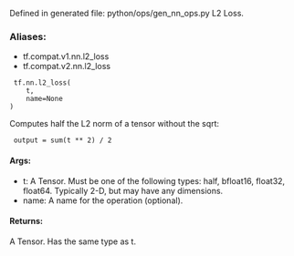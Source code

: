Defined in generated file: python/ops/gen_nn_ops.py
L2 Loss.
### Aliases:
- tf.compat.v1.nn.l2_loss
- tf.compat.v2.nn.l2_loss

```
 tf.nn.l2_loss(
    t,
    name=None
)
```
Computes half the L2 norm of a tensor without the sqrt:

```
 output = sum(t ** 2) / 2
```
#### Args:
- t: A Tensor. Must be one of the following types: half, bfloat16, float32, float64. Typically 2-D, but may have any dimensions.
- name: A name for the operation (optional).
#### Returns:
A Tensor. Has the same type as t.
